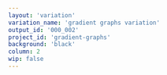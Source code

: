 ```yaml
---
layout: 'variation'
variation_name: 'gradient graphs variation'
output_id: '000_002'
project_id: 'gradient-graphs'
background: 'black'
column: 2
wip: false
---
```

